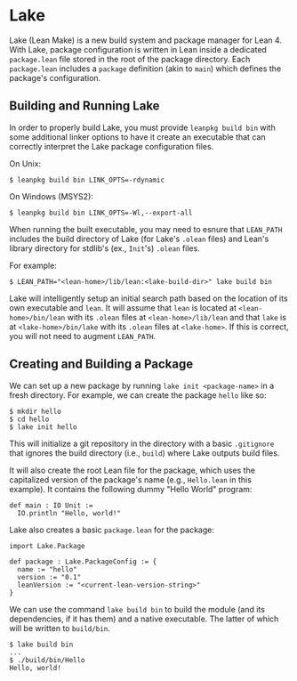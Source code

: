 # Lake

Lake (Lean Make) is a new build system and package manager for Lean 4.
With Lake, package configuration is written in Lean inside a dedicated `package.lean` file stored in the root of the package directory. Each `package.lean` includes a `package` definition (akin to `main`) which defines the package's configuration.

## Building and Running Lake

In order to properly build Lake, you must provide `leanpkg build bin` with some additional linker options to have it create an executable that can correctly interpret the Lake package configuration files.

On Unix:

```
$ leanpkg build bin LINK_OPTS=-rdynamic
```

On Windows (MSYS2):

```
$ leanpkg build bin LINK_OPTS=-Wl,--export-all
```

When running the built executable, you may need to esnure that `LEAN_PATH` includes the build directory of Lake (for Lake's `.olean` files) and Lean's library directory for stdlib's (ex., `Init`'s) `.olean` files.

For example:

```
$ LEAN_PATH="<lean-home>/lib/lean:<lake-build-dir>" lake build bin
```

Lake will intelligently setup an initial search path based on the location
of its own executable and `lean`. It will assume that `lean` is located at `<lean-home>/bin/lean` with its `.olean` files at `<lean-home>/lib/lean` and that `lake` is at `<lake-home>/bin/lake` with its `.olean` files at `<lake-home>`. If this is correct, you will not need to augment `LEAN_PATH`.

## Creating and Building a Package

We can set up a new package by running `lake init <package-name>` in a fresh directory. For example, we can create the package `hello` like so:

```
$ mkdir hello
$ cd hello
$ lake init hello
```

This will initialize a git repository in the directory with a basic `.gitignore` that ignores the build directory (i.e., `build`) where Lake outputs build files.

It will also create the root Lean file for the package, which uses the capitalized version of the package's name (e.g., `Hello.lean` in this example). It contains the following dummy "Hello World" program:

```lean
def main : IO Unit :=
  IO.println "Hello, world!"
```

Lake also creates a basic `package.lean` for the package:

```lean
import Lake.Package

def package : Lake.PackageConfig := {
  name := "hello"
  version := "0.1"
  leanVersion := "<current-lean-version-string>"
}
```

We can use the command `lake build bin` to build the module (and its dependencies, if it has them) and a native executable. The latter of which will be written to `build/bin`.

```
$ lake build bin
...
$ ./build/bin/Hello
Hello, world!
```
